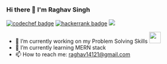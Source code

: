 ### Hi there 👋 I'm Raghav Singh

[![codechef badge](https://img.shields.io/badge/raghu_11-30302f?style=flat&logo=codechef)](https://www.codechef.com/users/raghu_11)
[![hackerrank badge](https://img.shields.io/badge/raghu_14-30302f?style=flat&logo=hackerrank)](https://www.hackerrank.com/raghu_14)
[![](https://img.shields.io/badge/LeetCode-Solution-gree?logo=leetcode)](https://leetcode.com/raghu_11/)


- 🔭 I’m currently working on my Problem Solving Skills <img src="https://media.giphy.com/media/WUlplcMpOCEmTGBtBW/giphy.gif" width="30">
- 🌱 I’m currently learning MERN stack
- 📫 How to reach me: raghav14121@gmail.com

